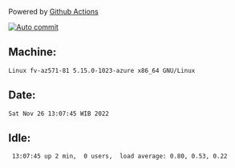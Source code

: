 Powered by [Github Actions](https://github.com/features/actions)

[![Auto commit](https://github.com/hiage/workstation/workflows/Auto%20commit/badge.svg)](https://github.com/hiage/workstation/actions?query=workflow%3A%22Auto+commit%22)

## Machine:
```
Linux fv-az571-81 5.15.0-1023-azure x86_64 GNU/Linux
```
## Date:
```
Sat Nov 26 13:07:45 WIB 2022
```
## Idle:
```
 13:07:45 up 2 min,  0 users,  load average: 0.80, 0.53, 0.22
```
